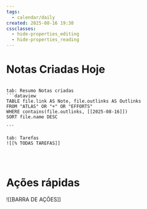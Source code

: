 ```yaml
---
tags:
  - calendar/daily
created: 2025-08-16 19:38
cssclasses:
  - hide-properties_editing
  - hide-properties_reading
---
```

# Notas Criadas Hoje

`````tabs

tab: Resumo Notas criadas
```dataview
TABLE file.link AS Note, file.outlinks AS Outlinks
FROM "ATLAS" OR "+" OR "EFFORTS"
WHERE contains(file.outlinks, [[2025-08-16]])
SORT file.name DESC

```

tab: Tarefas
![[% TODAS TAREFAS]]




`````

# Ações rápidas


![[BARRA DE AÇÕES]]